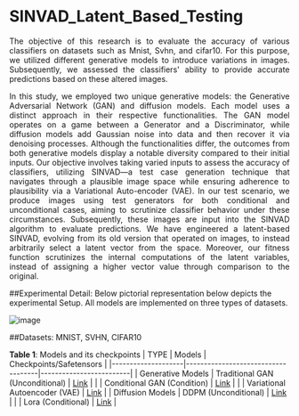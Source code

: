 # SINVAD_Latent_Based_Testing
  <p align="justify">The objective of this research is to evaluate the accuracy of various classifiers on datasets such as Mnist, Svhn, and cifar10. For this purpose, we utilized different generative models to introduce variations in images. Subsequently, we assessed the classifiers' ability to provide accurate predictions based on these altered images.</p>
   <p align="justify">In this study, we employed two unique generative models: the Generative Adversarial Network (GAN) and diffusion models. Each model uses a distinct approach in their respective functionalities. The GAN model operates on a game between a Generator and a Discriminator, while diffusion models add Gaussian noise into data and then recover it via denoising processes. Although the functionalities differ, the outcomes from both generative models display a notable diversity compared to their initial inputs. Our objective involves taking varied inputs to assess the accuracy of classifiers, utilizing SINVAD—a test case generation technique that navigates through a plausible image space while ensuring adherence to plausibility via a Variational Auto-encoder (VAE). In our test scenario, we produce images using test generators for both conditional and unconditional cases, aiming to scrutinize classifier behavior under these circumstances. Subsequently, these images are input into the SINVAD algorithm to evaluate predictions. We have engineered a latent-based SINVAD, evolving from its old version that operated on images, to instead arbitrarily select a latent vector from the space. Moreover, our fitness function scrutinizes the internal computations of the latent variables, instead of assigning a higher vector value through comparison to the original.</p>
##Experimental Detail: 
  Below pictorial representation below depicts the experimental Setup. All models are implemented on three types of datasets. 
  
  ![image](https://private-user-images.githubusercontent.com/129972846/274067116-e341c06d-c914-4038-ac93-d6002f4758ed.png?jwt=eyJhbGciOiJIUzI1NiIsInR5cCI6IkpXVCJ9.eyJpc3MiOiJnaXRodWIuY29tIiwiYXVkIjoicmF3LmdpdGh1YnVzZXJjb250ZW50LmNvbSIsImtleSI6ImtleTEiLCJleHAiOjE2OTY5NzQwMzAsIm5iZiI6MTY5Njk3MzczMCwicGF0aCI6Ii8xMjk5NzI4NDYvMjc0MDY3MTE2LWUzNDFjMDZkLWM5MTQtNDAzOC1hYzkzLWQ2MDAyZjQ3NThlZC5wbmc_WC1BbXotQWxnb3JpdGhtPUFXUzQtSE1BQy1TSEEyNTYmWC1BbXotQ3JlZGVudGlhbD1BS0lBSVdOSllBWDRDU1ZFSDUzQSUyRjIwMjMxMDEwJTJGdXMtZWFzdC0xJTJGczMlMkZhd3M0X3JlcXVlc3QmWC1BbXotRGF0ZT0yMDIzMTAxMFQyMTM1MzBaJlgtQW16LUV4cGlyZXM9MzAwJlgtQW16LVNpZ25hdHVyZT1hYTFmNzgzMzFjM2Y0MGQ4ZGNhYzllNGE2YzE1MGE2Njg1OGY2ZDE2ZDVkODc3YzljNjgzZjZjZjlkZjFhMDY4JlgtQW16LVNpZ25lZEhlYWRlcnM9aG9zdCZhY3Rvcl9pZD0wJmtleV9pZD0wJnJlcG9faWQ9MCJ9.4sXJwUjLid5wQTMCNjtX_Ojno5nI9f-ynJc785zu2cM)
  
##Datasets:
  MNIST, SVHN, CIFAR10
  
**Table 1**: Models and its checkpoints 
|    TYPE            |         Models                     | Checkpoints/Safetensors |
|--------------------|------------------------------------|-------------------------|
| Generative Models  | Traditional GAN  (Unconditional)   |    [Link](#)            |
|                    | Conditional GAN  (Condition)       |    [Link](#)            |
|                    | Variational Autoencoder (VAE)      |    [Link](#)            |
| Diffusion Models   | DDPM       (Unconditional)         |    [Link](#)            |
|                    | Lora       (Conditional)           |    [Link](#)            |


